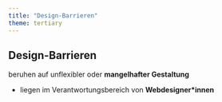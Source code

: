 ```yaml
---
title: "Design-Barrieren"
theme: tertiary
---
```

## Design-Barrieren

beruhen auf unflexibler oder **mangelhafter Gestaltung**

<ul>
    <li>liegen im Verantwortungsbereich von <strong>Webdesigner*innen</strong></li>
</ul>
